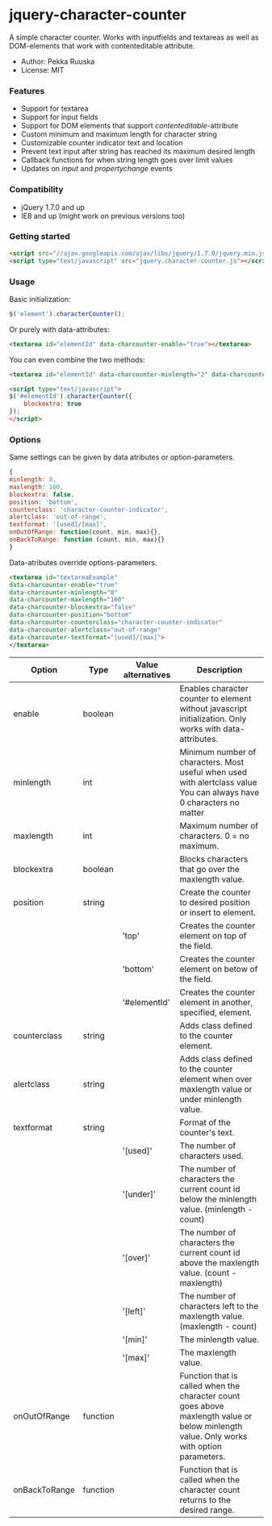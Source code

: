 # jquery-character-counter

A simple character counter.
Works with inputfields and textareas as well as DOM-elements that work with contenteditable attribute.

- Author: Pekka Ruuska
- License: MIT


### Features

 - Support for textarea
 - Support for input fields
 - Support for DOM elements that support *contenteditable*-attribute
 - Custom minimum and maximum length for character string
 - Customizable counter indicator text and location
 - Prevent text input after string has reached its maximum desired length
 - Callback functions for when string length goes over limit values
 - Updates on *input* and *propertychange* events


### Compatibility

- jQuery 1.7.0 and up
- IE8 and up (might work on previous versions too)


### Getting started

```html
<script src="//ajax.googleapis.com/ajax/libs/jquery/1.7.0/jquery.min.js"></script>	
<script type="text/javascript" src="jquery.character-counter.js"></script>
```


### Usage

Basic initialization:

```javascript
$('element').characterCounter();
```


Or purely with data-attributes:

```html
<textarea id="elementId" data-charcounter-enable="true"></textarea>
```


You can even combine the two methods:
```html
<textarea id="elementId" data-charcounter-minlength="2" data-charcounter-maxlength="10"></textarea>

<script type="text/javascript">
$('#elementId').characterCounter({
    blockextra: true
});
</script>
```


### Options

Same settings can be given by data atributes or option-parameters.

```javascript
{
minlength: 0,
maxlength: 160,
blockextra: false,
position: 'bottom',
counterclass: 'character-counter-indicator',
alertclass: 'out-of-range',
textformat: '[used]/[max]',
onOutOfRange: function(count, min, max){},
onBackToRange: function (count, min, max){}
}
```


Data-atributes override options-parameters.

```html
<textarea id="textareaExample"
data-charcounter-enable="true"
data-charcounter-minlength="0"
data-charcounter-maxlength="160"
data-charcounter-blockextra="false"
data-charcounter-position="bottom"
data-charcounter-counterclass="character-counter-indicator"
data-charcounter-alertclass="out-of-range"
data-charcounter-textformat="[used]/[max]">
</textarea>
```


| Option| Type | Value alternatives | Description |
| ------ | ------ | ------ |------ |
| enable | boolean |  | Enables character counter to element without javascript initialization. Only works with data-attributes. |
| minlength | int |  | Minimum number of characters. Most useful when used with alertclass value You can always have 0 characters no matter || what the minlength value is. 0 = no minimum. |
| maxlength | int |  | Maximum number of characters. 0 = no maximum. |
| blockextra | boolean  |  | Blocks characters that go over the maxlength value. |
| position | string |  | Create the counter to desired position or insert to element. |
|  |  | 'top' | Creates the counter element on top of the field. |
|  |  | 'bottom' | Creates the counter element on betow of the field. |
|  |  | '#elementId' | Creates the counter element in another, specified, element. |
| counterclass | string |  | Adds class defined to the counter element. |
| alertclass |  string |  | Adds class defined to the counter element when over maxlength value or under minlength value. |
| textformat | string |  | Format of the counter's text. |
|  |  | '[used]' | The number of characters used. |
|  |  | '[under]' | The number of characters the current count id below the minlength value. (minlength - count) |
|  |  | '[over]' | The number of characters the current count id above the maxlength value. (count - maxlength) |
|  |  | '[left]' | The number of characters left to the maxlength value. (maxlength - count) |
|  |  | '[min]' | The minlength value. |
|  |  | '[max]' | The maxlength value. |
| onOutOfRange | function |  | Function that is called when the character count goes above maxlength value or below minlength value. Only works with option parameters. |
| onBackToRange | function |  | Function that is called when the character count returns to the desired range. |
